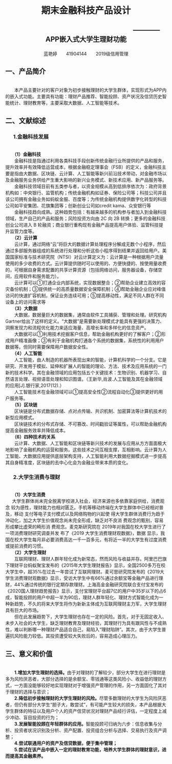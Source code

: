 <h1><p align="center">期末金融科技产品设计</p> </h1> 
<h2><p align="center">&emsp;&emsp;&emsp;&emsp;&emsp;&emsp;&emsp;&emsp;&emsp;&emsp;&emsp;&emsp;&emsp;&emsp;&emsp;&emsp;&emsp;&emsp;————APP嵌入式大学生理财功能</p></h2>  
<p align="center">蓝艳婷&emsp;&emsp;41904144&emsp;&emsp;2019级信用管理</p>  

<h2>一、产品简介</h2> 
</br>&emsp;&emsp;本产品主要针对的客户对象为初步接触理财的大学生群体，实现形式为APP内的嵌入式功能。主要具有功能：理财产品推荐、智能投顾、资产状况及信贷历史智能统计、理财教育等，主要采取大数据、人工智能等技术。


<h2>二、文献综述</h2>  
<h3>&emsp;&ensp;1.金融科技发展</h3>
</br>&emsp;&ensp;<b>（1）金融科技</b>
</br>&emsp;&emsp;金融科技是指通过利用各类科技手段创新传统金融行业所提供的产品和服务，提升效率并有效降低运营成本，根据金融稳定理事会（FSB）的定义，金融科技主要是指由大数据、区块链、云计算、人工智能等新兴前沿技术带动，对金融市场以及金融服务业务供给产生重大影响的新兴业务模式、新技术应用、新产品服务等。
</br>&emsp;&emsp;金融科技领域目前有五类参与者，以资金规模从高到低排序依次为：政府背景机构如：中央银行、监管机构；传统金融机构如证券、保险公司等；科技公司并且该公司拥有金融业务如蚂蚁金服、百度等；为传统金融机构提供数字化转型的科技公司如平安集团、花旗集团等；创新创业公司如credit kama、众安银行等
</br>&emsp;&emsp;金融科技趋向成熟。这种趋势包括：有越来越多的机构参与者加入到金融科技领域，生产自己的产品和服务；风险投资方向由 2C 向 2B 转换；更多的金融科技创业公司进入 B 轮融资；商业银行重构现有金融产品提高用户体验、监管科技提升监管力度等。
</br>&emsp;&ensp;<b>（2）云计算</b>
</br>&emsp;&emsp;云计算，通过网络“云”将巨大的数据计算处理程序分解成无数个小程序，然后通过多部服务器组成的系统进行处理和分析这些小程序得到结果并返回给用户。美国国家标准与技术研究院（NTSI）对云计算定义为：云计算是一种根据用户流量使用的多少收费的方式。云计算提供随时可以使用的、方便快捷的、按使用量收费的，可根据自身需求配置的共享计算资源（包括网络访问，服务器设备，存储空间，应用软件和服务能力）。
</br>&emsp;&emsp;云计算可以①打通企业内部系统，实现数据整合；②帮助企业建立高效的容灾备份机制；③提供统一的高质量数据安全保障机制；④帮助金融企业应对峰值访问的快速扩容机制，保证业务连续可用；⑤提高移动性，满足不同人群在不同设备上的访问需求等
</br>&emsp;&ensp;<b>（3）大数据</b>
</br>&emsp;&emsp;大数据，数据量巨大的数据集，通常由软件工具捕获、管理和处理。研究机构Gartner给出了这样的定义。“大数据”是需要新处理模式才能具有更强的决策力、洞察发现力和流程优化能力来适应海量、高增长率和多样化的信息资产。
</br>&emsp;&emsp;大数据可以①利用技术挖掘客户信息，帮助金融机构更好的了解客户；②形成用户精准画像；③有利于金融机构打通各个系统的数据集，系统性的利用用户数据等。但同时需要保障用户数据安全性。
</br>&emsp;&ensp;<b>（4）人工智能</b>
</br>&emsp;&emsp;人工智能，由人制造的机器所表现出来的智能，计算机科学的一个分支。它是研究、开发用于模拟、延伸和扩展人的智能的理论、方法、技术及应用系统的一门新的技术科学。其在金融领域的应用包括五个关键技术：生物识别、机器学习、自然语言处理、视频语音处理和知识图谱。（王新华,肖波.人工智能及其在金融领域的应用[J].银行家,2017(12).）
</br>&emsp;&emsp;人工智能技术在金融领域可以①提高安全性②流程自动化③提供更好的用户服务等。
</br>&emsp;&ensp;<b>（5）区块链</b>
</br>&emsp;&emsp;区块链是分布式数据存储、点对点传输、共识机制、加密算法等计算机技术的新型应用模式。
</br>&emsp;&emsp;区块链技术的分布式存储、不可篡改、时间戳验证等属性，可以帮助金融机构提高金融服务效率并降低成本。
</br>&emsp;&ensp;<b>（6）四种技术的关系</b>
</br>&emsp;&emsp;云计算、大数据、人工智能和区块链等新兴技术的发展与应用从方方面面极大地影响了金融机构的运营和服务。这些技术之间互相支撑，互相影响。云计算为人工智能、大数据应用提供底层架构支持，人工智能利用大数据挖掘模式进一步提高其自身精准度，区块链的去中心化会为金融业带来本质的变化。
<h3>&emsp;&ensp;2.大学生消费与理财</h3>
</br>&emsp;&ensp;<b>（1）大学生消费</b>
</br>&emsp;&ensp;大学生群体尚未完全脱离学校进入社会，经济来源也多依靠家庭供给，消费观念 较为感性，理财能力也相对匮乏。手机等移动终端在大学生群体中已经相对普及，移动 支付等电子支付模式以及网络购物的兴起使 得大学生群体消费行为趋于冲动化，加之大学生价值观念尚未完全形成，缺乏对不良消 费观念的甄别，容易形成攀比虚荣的畸形消 费观念。麦克斯研究院在 2019年对我国在校大学生进行了一项消费理财研究调查并发 布了《2019 大学生消费理财观数据》，数据 显示，我国在校大学生每月非必要消费高达一千一百多元，有将近一半的大学生有过度消费或提前消费的习惯。
</br>&emsp;&ensp;<b>（2）大学生理财</b>
</br>&emsp;&emsp;互联网理财、理财人群年轻化成为新常态，然而风险与收益并存。阿里巴巴旗下理财平台蚂蚁聚宝发布的《2015年大学生理财报告》显示，全国2500多万在校大学生中，超35%在过去一年尝试了互联网理财。麦可思研究院发布的《2019大学生消费理财观数据》显示，受访大学生中有66%通过余额宝等金融产品进行理财，44%通过传统的银行定期存款理财。上海高金金融研究院联合支付宝发布的《2020国人理财趋势报告》显示，支付宝理财平台超7亿的用户中35岁以下的占6成，智能投顾的用户中超一半为90后，理财人群年轻化、理财方式智能化成为一种新趋势，不久的将来大学生将作为新新主体成为互联网理财主力军，大学生理财具有巨大的市场。
</br>&emsp;&emsp;但在此发展趋势下，大学生理财也存在一定的风险。首先，对于无固定收入、未步入社会的大学生，缺乏理财教育及理财经验，其理财行为具有跟风性与不成熟性，难以判断哪一种理财产品适合自己，易陷入“理财陷阱”。其次，由于大学生普遍抗风险能力较低。其投资遭受较大失败后的，容易造成心理压力。

<h2>三、意义和价值</h2>
</br>&emsp;&emsp;<b>1.增加大学生理财的选择。</b>由于对理财的了解较少，部分大学生在进行理财是多为风险厌恶者，大部分选择的是余额宝、零钱通等这类风险小、收益低的理财方式，一方面没能够较好地实现理财对于增强资产管理的作用，另一方面固化了其对于理财的选择与意识；
</br>&emsp;&emsp;<b>2.降低初步接触理财的大学生理财的风险。</b>尽管多数理财的大学生为风险厌恶者，但仍有部分大学生“胆子大，敢尝试”，有可能产生较大的损失，本产品根据大学生群体的特征以及用户个人的资产信贷状况对理财产品经行评估，一定程度上减少冲动、盲目投资的行为；
</br>&emsp;&emsp;<b>3.发展智能投顾在年轻群体的应用。</b>智能投顾可归纳为六步：信息收集与分析、投资者状况识别及分析、资产配置、投资组合分析与选择、交易执行及资产调整；
</br>&emsp;&emsp;<b>4.尝试联通用户的资产及信贷数据，便于集中管理；</b>
</br>&emsp;&emsp;<b>5.尝试在该产品中嵌入一定的理财教育功能，培养大学生群体的理财意识，进而提高其金融素养。</b>
